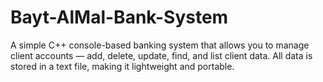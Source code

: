 # Bayt-AlMal-Bank-System
A simple C++ console-based banking system that allows you to manage client accounts — add, delete, update, find, and list client data. All data is stored in a text file, making it lightweight and portable.
